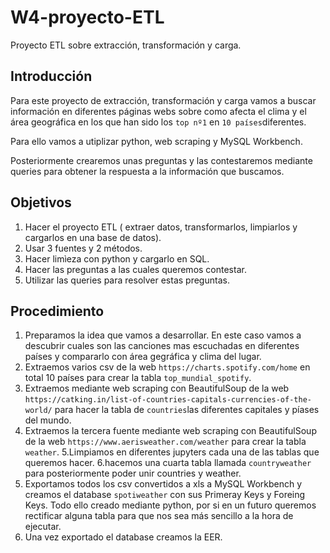 # W4-proyecto-ETL

Proyecto ETL sobre extracción, transformación y carga.

## Introducción

Para este proyecto de extracción, transformación y carga vamos a buscar información en diferentes páginas webs sobre como afecta el clima y el área geográfica en los que han sido los `top nº1` en `10 países`diferentes. 

Para ello vamos a utiplizar python, web scraping y MySQL Workbench. 

Posteriormente crearemos unas preguntas y las contestaremos mediante queries para obtener la respuesta a la información que buscamos.
 
 
## Objetivos

1. Hacer el proyecto ETL ( extraer datos, transformarlos, limpiarlos y cargarlos en una base de datos).
2. Usar 3 fuentes y 2 métodos.
3. Hacer limìeza con python y cargarlo en SQL.
4. Hacer las preguntas a las cuales queremos contestar.
5. Utilizar las queries para resolver estas preguntas.


## Procedimiento

1. Preparamos la idea que vamos a desarrollar. En este caso vamos a descubrir cuales son las canciones mas escuchadas en diferentes países y compararlo con área gegráfica y clima del lugar.  
2. Extraemos varios csv de la web `https://charts.spotify.com/home` en total 10 países para crear la tabla `top_mundial_spotify`.
3. Extraemos mediante web scraping con BeautifulSoup de la web `https://catking.in/list-of-countries-capitals-currencies-of-the-world/` para hacer la tabla de `countries`las diferentes capitales y píases del mundo. 
4. Extraemos la tercera fuente mediante web scraping con BeautifulSoup de la web `https://www.aerisweather.com/weather` para crear la tabla `weather`.
5.Limpiamos en diferentes jupyters cada una de las tablas que queremos hacer.
6.hacemos una cuarta tabla llamada `countryweather` para posteriormente poder unir countries y weather.
7. Exportamos todos los csv convertidos a xls a MySQL Workbench y creamos el database `spotiweather` con sus Primeray Keys y Foreing Keys. Todo ello creado mediante python,  por si en un futuro queremos rectificar alguna tabla para que nos sea más sencillo a la hora de ejecutar.
8. Una vez exportado el database creamos la EER.
